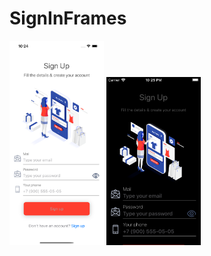 # SignInFrames
<img src="https://github.com/boykogri/SignInFrames/blob/main/12promaxLight.png" width="30%">
<img src="https://github.com/boykogri/SignInFrames/blob/main/5Dark.png" width="30%">

